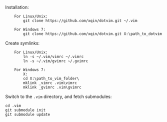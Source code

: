 Installation:

		For Linux/Unix:
			git clone https://github.com/xqin/dotvim.git ~/.vim

		For Windows 7:
			git clone https://github.com/xqin/dotvim.git X:\path_to_dotvim


Create symlinks:

		For Linux/Unix:
			ln -s ~/.vim/vimrc ~/.vimrc
			ln -s ~/.vim/gvimrc ~/.gvimrc

		For Windows 7:
			X:
			cd X:\path_to_vim_folder\
			mklink _vimrc .vim\vimrc
			mklink _gvimrc .vim\gvimrc


Switch to the `.vim` directory, and fetch submodules:

    cd .vim
    git submodule init
    git submodule update
